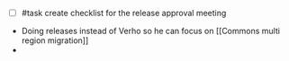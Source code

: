 - [ ] #task create checklist for the release approval meeting
- Doing releases instead of Verho so he can focus on [[Commons multi region migration]]
- 